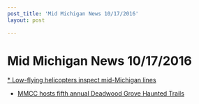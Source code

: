 ```yaml
---
post_title: 'Mid Michigan News 10/17/2016'
layout: post

---
```

# Mid Michigan News 10/17/2016

[* Low-flying helicopters inspect mid-Michigan lines](http://www.themorningsun.com/general-news/20161017/low-flying-helicopters-inspect-mid-michigan-lines)
* [MMCC hosts fifth annual Deadwood Grove Haunted Trails](http://www.themorningsun.com/general-news/20161017/mmcc-hosts-fifth-annual-deadwood-grove-haunted-trails)